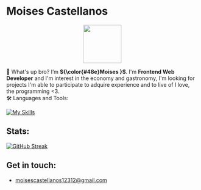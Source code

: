 # Moises Castellanos

<div id="header" align="center">
  <img src="https://media.giphy.com/media/M9gbBd9nbDrOTu1Mqx/giphy.gif" width="100"/>
  <br/>
</div>



 👋 What's up bro? I’m <strong>${\color{#48e}Moises }$</strong>.
  I'm **Frontend Web Developer** and I'm interest in the economy and gastronomy,  I'm looking for projects I'm able to participate to adquire experience and to live of I love, the programming <3.<br/>
🛠️ Languages and Tools:

  [![My Skills](https://skillicons.dev/icons?i=js,html,css,react,next,webpack,vite,vercel)](https://skillicons.dev)


## Stats:
[![GitHub Streak](https://streak-stats.demolab.com?user=SirFrey&theme=monokai&hide_border=true&mode=weekly)](https://git.io/streak-stats)
## Get in touch:
- moisescastellanos12312@gmail.com
